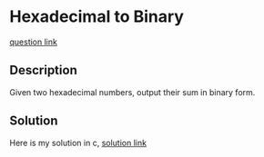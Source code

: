 # Hexadecimal to Binary
[question link](https://140.114.85.195/problem/13)

## Description
Given two hexadecimal numbers, output their sum in binary form.

## Solution
Here is my solution in c, [solution link](https://github.com/SJieNg123/Code-practice/blob/main/Nthu%20IPHTOJ/Problem13%20-%20Hexadecimal%20to%20Binary.c)
